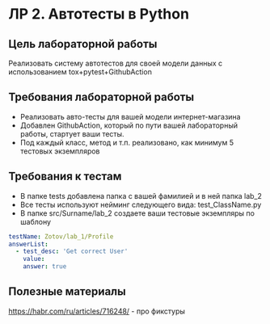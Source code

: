 # ЛР 2. Автотесты в Python

## Цель лабораторной работы

Реализовать систему автотестов для своей модели данных с использованием tox+pytest+GithubAction

## Требования лабораторной работы

- Реализовать авто-тесты для вашей модели интернет-магазина
- Добавлен GithubAction, который по пути вашей лабораторный работы, стартует ваши тесты.
- Под каждый класс, метод и т.п. реализовано, как минимум 5 тестовых экземпляров

## Требования к тестам
- В папке tests добавлена папка с вашей фамилией и в ней папка lab_2
- Все тесты используют нейминг следующего вида: test_ClassName.py
- В папке src/Surname/lab_2 создаете ваши тестовые экземпляры по шаблону

```YAML
testName: Zotov/lab_1/Profile
answerList:
  - test_desc: 'Get correct User'
    value:
    answer: true
```

## Полезные материалы
https://habr.com/ru/articles/716248/ - про фикстуры
